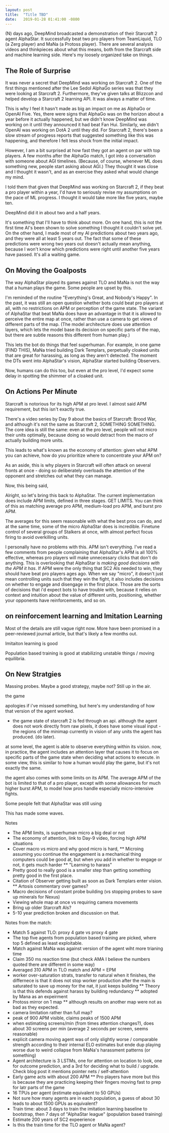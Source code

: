 ```yaml
---
layout: post
title:  "Title TBD"
date:   2019-01-28 01:41:00 -0800
---
```


(N) days ago, DeepMind broadcasted a demonstration of their Starcraft 2 agent
AlphaStar. It successfully beat two pro players from TeamLiquid, TLO (a Zerg
player) and MaNa (a Protoss player). There are several analysis videos and thinkpieces
about what this means, both from the Starcraft side and machine learning side.
Here's my loosely organized take on things.


The Role of Surprise
-------------------------------------------

It was never a secret that DeepMind was working on Starcraft 2. One of the first
things mentioned after the Lee Sedol AlphaGo series was that they were looking
at Starcraft 2. Furthermore, they've given talks at Blizzcon and helped develop
a Starcraft 2 learning API. It was always a matter of time.

This is why I feel it hasn't made as big an impact on me as AlphaGo or OpenAI
Five. Yes, there were signs that AlphaGo was on the horizon about a year before
it actually happened, but we didn't know DeepMind was working on it until they
announced it had beat Fan Hui. Similarly, we didn't OpenAI was working on DotA 2
until they did. For Starcraft 2, there's been a slow stream of progress reports
that suggested something like this was happening, and therefore I felt less
shock from the initial impact.

However, I am a bit surprised at how fast they got an agent on par with top
players. A few months after the AlphaGo match, I got into a conversation with
someone about AGI timelines. (Because, of course, whenever ML does something
new, people start asking about AGI.) They thought it was close and I thought it
wasn't, and as an exercise they asked what would change my mind.

I told them that given that DeepMind was working on Starcraft 2, if they beat a
pro player within a year, I'd have to seriously revise my assumptions on the
pace of ML progress. I thought it would take more like five years, maybe ten.

DeepMind did it in about two and a half years.

It's something that I'll have to think about more. On one hand, this is not the
first time AI's been shown to solve something I thought it couldn't solve yet.
On the other hand, I made most of my AI predictions about two years ago, and
they were all at least 5 years out. The fact that some of these predictions were
wrong two years out doesn't actually mean anything, because I won't know which
predictions were right until another five years have passed. It's all a waiting
game.


On Moving the Goalposts
-------------------------------------------

The way AlphaStar played its games against TLO and MaNa is not the way that a
human plays the game. Some people are upset by this.

I'm reminded of the routine "Everything's Great, and Nobody's Happy". In the
past, it was still an open question whether bots could beat pro players at all,
with no restrictions on APM or perception of the game state. The variant of
AlphaStar that beat MaNa does have an advantage in that it is allowed to
perceive the entire map at once, rather than use a camera to get views of
different parts of the map. (The model architecture does use attention layers,
which lets the model base its decision on specific parts of the map, but there
are subtle reasons this different from human play.)

This lets the bot do things that feel superhuman. For example, in one game
(FIND THIS), MaNa tried building Dark Templars, perpetually cloaked units that
are great for harassing, as long as they aren't detected. The moment the DTs
went into AlphaStar's vision, AlphaStar started building Observers.

Now, humans can do this too, but even at the pro level, I'd expect some delay
in spotting the shimmer of a cloaked unit.


On Actions Per Minute
-----------------------------------------------

Starcraft is notorious for its high APM at pro level. I almost said APM
requirement, but this isn't exactly true.

There's a video series by Day 9 about the basics of Starcraft: Brood War,
and although it's not the same as Starcraft 2, SOMETHING SOMETHING. The core
idea is still the same: even at the pro level, people will not micro their units
optimally, because doing so would detract from the macro of actually building
more units.

This leads to what's known as the economy of attention: given what APM you can
achieve, how do you prioritize where to concentrate your APM on?

As an aside, this is why players in Starcraft will often attack on several
fronts at once - doing so deliberately overloads the attention of the opponent
and stretches out what they can manage.

Now, this being said, 

Alright, so let's bring this back to AlphaStar. The current implementation does
include APM limits, defined in three stages. GET LIMITS. You can think of this
as matching average pro APM, medium-load pro APM, and burst pro APM.

The averages for this seem reasonable with what the best pros can do, and at the
same time, some of the micro AlphaStar does is incredible. Finetune
control of several groups of Stalkers at once, with almost perfect focus firing
to avoid overkilling units.

I personally have no problems with this. APM isn't everything. I've read a few
comments from people complaining that AlphaStar's APM is all 100% effective,
whereas pro players will make unnecessary clicks that don't do anything. This
is overlooking that AlphaStar is *making good decisions with the APM it has*.
If APM were the only thing that SC2 AIs needed to win, they should have beat pro
players ages ago. When we say "micro", it doesn't just mean controlling units
such that they win the fight, it also includes decisions on whether to engage
and disengage in the first place. Those are the sorts of decisions that i'd
expect bots to have trouble with, because it relies on context and intuition
about the value of different units, positioning, whether your opponents have
reinforcements, and so on.


on reinforcement learning and Imitation Learning
-------------------------------------------

Most of the details are still vague right now. More have been promised in a
peer-reviewed journal article, but that's likely a few months out.

Imitaiton learning is good

Population based training is good at stabilizing unstable things / moving
equilibria.


On New Stratgies
---------------------------------------------------

Massing probes. Maybe a good strategy, maybe not? Still up in the air.


the game

apologies if i've missed something, but here's my understanding of how that
version of the agent worked.

* the game state of starcraft 2 is fed through an api. although the agent does
  not work directly from raw pixels, it does have some visual input - the
  regions of the minimap currently in vision of any units the agent has
  produced.
(do later).

at some level, the agent is able to observe everything within its vision. now,
in practice, the agent includes an attention layer that causes it to focus on
specific parts of the game state when deciding what actions to execute. in some
view, this is similar to how a human would play the game, but it's not exactly
the same.

the agent also comes with some limits on its APM. The average APM of the bot is
limited to that of a pro player, except with some allowances for much higher
burst APM, to model how pros handle especially micro-intensive fights.

Some people felt that AlphaStar was still using 




This has made some waves.

Notes
* The APM limits, is superhuman micro a big deal or not
* The economy of attention, link to Day-9 video, forcing high APM situations
* Cover macro vs micro and why good micro is hard,
** Microing assuming you continue the engagement is a mechanical thing computers
could be good at, but when you add in whether to engage or not, it gets much
harder
** "Learning to harass"
* Pretty good to really good is a smaller step than getting something pretty
  good in the first place.
* Citation of Observer getting built as soon as Dark Templars enter vision.
** Artosis commentary over games?
* Macro decisions of constant probe building (vs stopping probes to save up
  minerals for Nexus)
* Viewing whole map at once vs requiring camera movements
* Bring up older Starcraft AIs?
* 5-10 year prediction broken and discussion on that.


Notes from the match:

* Match 5 against TLO: proxy 4 gate vs proxy 4 gate
* The top five agents from population based training are picked, where top 5
defined as least exploitable.
* Match against MaNa was against version of the agent wiht more trianing time
* Claim 350 ms reaction time (but check AMA I believe the numbers quoted there
  are different in some way)
* Averaged 310 APM in TLO match and APM = EPM
* worker over-saturation strats, transfer to natural when it finishes, the
  differnece is that it does not stop worker production after the main is
  saturated to save up money for the nat, it just keeps building
** Theory is that this defends against harass by building redundancy
** adopted by Mana as an expeirment
* Protoss mirror on 1 map
** although results on another map were not as bad as they expected.
* camera limitation rather than full map?
* peak of 900 APM visible, claims peaks of 1500 APM
* when estimating screens/min (from times attention changes?), does about 30
  screens per min (average 2 seconds per screen, seems reasonable)
* explicit camera moving agent was of only slightly worse / comparable strength
  according to their internal ELO estimates but ende dup playing worse due to
  weird collapse from MaNa's harassment patterns (or something)
* Agent architecture is 3 LSTMs, one for attention on location to look, one for
  outcome prediction, and a 3rd for deciding what to build / upgrade. Check blog
  post it mentions pointer nets / self-attention
* Early game acts with about 200 APM
** Pro players have more but this is because they are practicing keeping their
fingers moving fast to prep for latr parts of the game
* 16 TPUs per agent (estimate equivalent to 50 GPUs)
* Not sure how many agents are in each population, a guess of about 30 leads to
  about 1500 GPUs as equivalent?
* Train time: about 3 days to train the imitation learning baseline to
  bootstrap, then 7 days of "AlphaStar league" (population based training)
* Estimate 200 years of SC2 expeerience
* Is this the train time for the TLO agent or MaNa agent?
